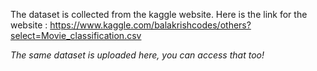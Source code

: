 The dataset is collected from the kaggle website. Here is the link for the website : https://www.kaggle.com/balakrishcodes/others?select=Movie_classification.csv

*The same dataset is uploaded here, you can access that too!*

